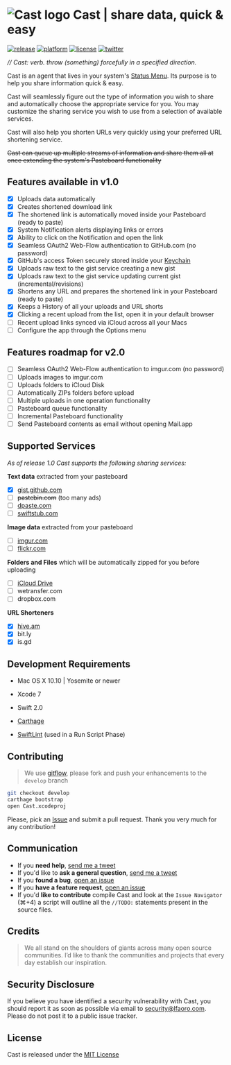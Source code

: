 # ![Cast logo](https://raw.githubusercontent.com/lfaoro/Cast/master/Cast/Assets.xcassets/AppIcon.appiconset/64x64.png) Cast | share data, quick & easy

[![release](https://img.shields.io/badge/release-v1.0-green.svg?style=flat)](https://github.com/lfaoro/Cast/releases)
[![platform](https://img.shields.io/badge/platform-Mac%20OS%20X%2010.10-lightgrey.svg)](https://www.apple.com/osx/)
[![license](https://img.shields.io/badge/license-MIT-lightgrey.svg)](https://github.com/lfaoro/Cast/blob/master/LICENSE.md)
[![twitter](https://img.shields.io/badge/twitter-%40leonarth-blue.svg)](https://twitter.com/leonarth)

*// Cast: verb. throw (something) forcefully in a specified direction.*

Cast is an agent that lives in your system's
[Status Menu](https://support.apple.com/en-mt/HT201956).
Its purpose is to help you share information quick & easy.

Cast will seamlessly figure out the type of information you wish to share and automatically choose the appropriate service for you. You may customize the sharing service you wish to use from a selection of available services.

Cast will also help you shorten URLs very quickly using your preferred URL shortening service.

~~Cast can queue up multiple streams of information and share them all at once extending the system's Pasteboard functionality~~

## Features available in v1.0
- [x] Uploads data automatically
- [x] Creates shortened download link
- [x] The shortened link is automatically moved inside your Pasteboard (ready to paste)
- [x] System Notification alerts displaying links or errors
- [x] Ability to click on the Notification and open the link
- [x] Seamless OAuth2 Web-Flow authentication to GitHub.com (no password)
- [x] GitHub's access Token securely stored inside your [Keychain](https://en.wikipedia.org/wiki/Keychain_(software))
- [x] Uploads raw text to the gist service creating a new gist
- [x] Uploads raw text to the gist service updating current gist (incremental/revisions)
- [x] Shortens any URL and prepares the shortened link in your Pasteboard (ready to paste)
- [x] Keeps a History of all your uploads and URL shorts
- [x] Clicking a recent upload from the list, open it in your default browser
- [ ] Recent upload links synced via iCloud across all your Macs
- [ ] Configure the app through the Options menu

## Features roadmap for v2.0

- [ ] Seamless OAuth2 Web-Flow authentication to imgur.com (no password)
- [ ] Uploads images to imgur.com
- [ ] Uploads folders to iCloud Disk
- [ ] Automatically ZIPs folders before upload
- [ ] Multiple uploads in one operation functionality
- [ ] Pasteboard queue functionality
- [ ] Incremental Pasteboard functionality
- [ ] Send Pasteboard contents as email without opening Mail.app

## Supported Services
*As of release 1.0 Cast supports the following sharing services:*

**Text data** extracted from your pasteboard
- [x] [gist.github.com](http://gist.github.com)
- [ ] ~~pastebin.com~~ (too many ads)
- [ ] [dpaste.com](http://dpaste.com)
- [ ] [swiftstub.com](http://swiftstub.com)

**Image data** extracted from your pasteboard
- [ ] [imgur.com](http://imgur.com)
- [ ] [flickr.com](http://flickr.com)

**Folders and Files** which will be automatically zipped for you before uploading
- [ ] [iCloud Drive](http://www.apple.com/icloud/icloud-drive/)
- [ ] wetransfer.com
- [ ] dropbox.com

**URL Shorteners**
- [x] [hive.am](www.hive.am)
- [x] bit.ly
- [x] is.gd

## Development Requirements
- Mac OS X 10.10 | Yosemite or newer
- Xcode 7
- Swift 2.0
- [Carthage][128c6379]
- [SwiftLint][9afd067e] (used in a Run Script Phase)

  [128c6379]: https://github.com/Carthage/Carthage#installing-carthage "Install Carthage"
  [9afd067e]: https://github.com/realm/SwiftLint#installation "Install SwiftLint"

## Contributing

> We use [gitflow][0d3b04ed], please fork and push your enhancements to the `develop` branch

```Bash
git checkout develop
carthage bootstrap
open Cast.xcodeproj
```
Please, pick an [Issue][c2a6348a] and submit a pull request.
Thank you very much for any contribution!

  [c2a6348a]: https://github.com/lfaoro/Cast/issues "Push to `develop` please"
  [0d3b04ed]: https://www.atlassian.com/git/tutorials/comparing-workflows/gitflow-workflow "Gitflow Workflow"


## Communication
- If you **need help**, [send me a tweet](<https://twitter.com/leonarth>)
- If you'd like to **ask a general question**, [send me a tweet](<https://twitter.com/leonarth>)
- If you **found a bug**, [open an issue](<https://github.com/lfaoro/Cast/issues>)
- If you **have a feature request**, [open an issue](<https://github.com/lfaoro/Cast/issues>)
- If you'd **like to contribute** compile Cast and look at the `Issue Navigator` (⌘+4) a script will outline all the `//TODO:` statements present in the source files.

## Credits

> We all stand on the shoulders of giants across many open source communities. I’d like to thank the communities and projects that every day establish our inspiration.

## Security Disclosure
If you believe you have identified a security vulnerability with Cast, you should report it as soon as possible via email to security@lfaoro.com. Please do not post it to a public issue tracker.

## License
Cast is released under the [MIT License](<LICENSE.md>)
